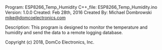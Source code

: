    Program:    ESP8266_Temp_Humidity
   C++_file:   ESP8266_Temp_Humidity.ino
   Version:    1.0.0
   Created:    Feb 28th, 2016
   Created By: Michael Dombrowski
               mike@domcoelectronics.com

   Description:
   This program is designed to monitor the temperature
   and humidity and send the data to a remote logging 
   database. 

   Copyright (c) 2018, DomCo Electronics, Inc.